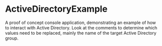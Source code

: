 # ActiveDirectoryExample
A proof of concept console application, demonstrating an example of how to interact with Active Directory.
Look at the comments to determine which values need to be replaced, mainly the name of the target Active Directory group.
